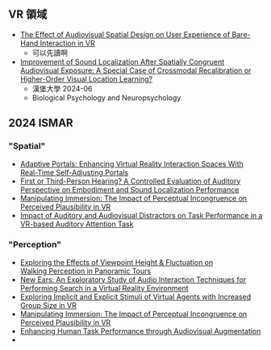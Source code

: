 ## VR 領域
- [The Effect of Audiovisual Spatial Design on User Experience of Bare-Hand Interaction in VR](https://www.tandfonline.com/doi/full/10.1080/10447318.2023.2171761?casa_token=1hvcx5UC6e0AAAAA%3ADfxzwop8sZIbuIGmVDBTRMBvO7KDjIhcz1mVvkTEUI2DrkeUkCs_cC2T5RjsQT7MLjGQGP1Q2bxM)
	- 可以先讀啊
- [Improvement of Sound Localization After Spatially Congruent Audiovisual Exposure: A Special Case of Crossmodal Recalibration or Higher-Order Visual Location Learning?](https://pub.dega-akustik.de/DAGA_2024/files/upload/paper/43.pdf)
	- 漢堡大學 2024-06
	- Biological Psychology and Neuropsychology
## 2024 ISMAR
### "Spatial"
- [Adaptive Portals: Enhancing Virtual Reality Interaction Spaces With Real-Time Self-Adjusting Portals](https://ieeexplore.ieee.org/document/10765380/)
- [First or Third-Person Hearing? A Controlled Evaluation of Auditory Perspective on Embodiment and Sound Localization Performance](https://ieeexplore.ieee.org/document/10765161)
- [Manipulating Immersion: The Impact of Perceptual Incongruence on Perceived Plausibility in VR](https://ieeexplore.ieee.org/document/10765435)
- [Impact of Auditory and Audiovisual Distractors on Task Performance in a VR-based Auditory Attention Task](https://ieeexplore.ieee.org/document/10765426)
### "Perception"
- [Exploring the Effects of Viewpoint Height & Fluctuation on Walking Perception in Panoramic Tours](https://ieeexplore.ieee.org/document/10765162/)
- [New Ears: An Exploratory Study of Audio Interaction Techniques for Performing Search in a Virtual Reality Environment](https://ieeexplore.ieee.org/document/10765432/)
- [Exploring Implicit and Explicit Stimuli of Virtual Agents with Increased Group Size in VR](https://ieeexplore.ieee.org/document/10765431/)
- [Manipulating Immersion: The Impact of Perceptual Incongruence on Perceived Plausibility in VR](https://ieeexplore.ieee.org/document/10765435/)
- [Enhancing Human Task Performance through Audiovisual Augmentation](https://ieeexplore.ieee.org/document/10765474/)
- 